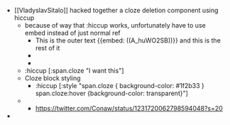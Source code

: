 - [[VladyslavSitalo]] hacked together a cloze deletion component using hiccup
    - because of way that :hiccup works, unfortunately have to use embed instead of just normal ref
        - This is the outer text {{embed: ((A_huWO2SB))}} and this is the rest of it
        - 
        - 
    - :hiccup [:span.cloze "I want this"]
    - Cloze block styling
        - :hiccup [:style  "span.cloze { background-color: #1f2b33 } span.cloze:hover {background-color: transparent}"]
    - 
        - https://twitter.com/Conaw/status/1231720062798594048?s=20
- 
